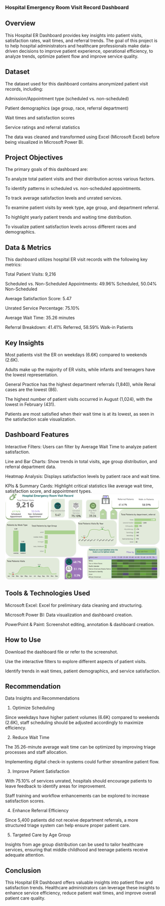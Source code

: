 ### Hospital Emergency Room Visit Record Dashboard

## Overview

This Hospital ER Dashboard provides key insights into patient visits, satisfaction rates, wait times, and referral trends. The goal of this project is to help hospital administrators and healthcare professionals make data-driven decisions to improve patient experience, operational efficiency, to analyze trends, optimize patient flow and improve service quality.


## Dataset

The dataset used for this dashboard contains anonymized patient visit records, including:

Admission/Appointment type (scheduled vs. non-scheduled)

Patient demographics (age group, race, referral department)

Wait times and satisfaction scores

Service ratings and referral statistics

The data was cleaned and transformed using Excel (Microsoft Excel) before being visualized in Microsoft Power BI.

## Project Objectives

The primary goals of this dashboard are:

To analyze total patient visits and their distribution across various factors.

To identify patterns in scheduled vs. non-scheduled appointments.

To track average satisfaction levels and unrated services.

To examine patient visits by week type, age group, and department referral.

To highlight yearly patient trends and waiting time distribution.

To visualize patient satisfaction levels across different races and demographics.


## Data & Metrics

This dashboard utilizes hospital ER visit records with the following key metrics:

Total Patient Visits: 9,216

Scheduled vs. Non-Scheduled Appointments: 49.96% Scheduled, 50.04% Non-Scheduled

Average Satisfaction Score: 5.47

Unrated Service Percentage: 75.10%

Average Wait Time: 35.26 minutes

Referral Breakdown: 41.41% Referred, 58.59% Walk-in Patients

## Key Insights

Most patients visit the ER on weekdays (6.6K) compared to weekends (2.6K).

Adults make up the majority of ER visits, while infants and teenagers have the lowest representation.

General Practice has the highest department referrals (1,840), while Renal cases are the lowest (86).

The highest number of patient visits occurred in August (1,024), with the lowest in February (431).

Patients are most satisfied when their wait time is at its lowest, as seen in the satisfaction scale visualization.


## Dashboard Features

Interactive Filters: Users can filter by Average Wait Time to analyze patient satisfaction.

Line and Bar Charts: Show trends in total visits, age group distribution, and referral department data.

Heatmap Analysis: Displays satisfaction levels by patient race and wait time.

KPIs & Summary Cards: Highlight critical statistics like average wait time, satisfaction score, and appointment types.
![Hospital-Emergency-Room-Dashboard](Hospital-ER_Dashboard_scrnsht.png)


## Tools & Technologies Used

Microsoft Excel: Excel for preliminary data cleaning and structuring.

Microsoft Power BI: Data visualization and dashboard creation.

PowerPoint & Paint: Screenshot editing, annotation & dashboard creation.


## How to Use

Download the dashboard file or refer to the screenshot.

Use the interactive filters to explore different aspects of patient visits.

Identify trends in wait times, patient demographics, and service satisfaction.


## Recommendation
Data Insights and Recommendations

1. Optimize Scheduling

Since weekdays have higher patient volumes (6.6K) compared to weekends (2.6K), staff scheduling should be adjusted accordingly to maximize efficiency.

2. Reduce Wait Time

The 35.26-minute average wait time can be optimized by improving triage processes and staff allocation.

Implementing digital check-in systems could further streamline patient flow.

3. Improve Patient Satisfaction

With 75.10% of services unrated, hospitals should encourage patients to leave feedback to identify areas for improvement.

Staff training and workflow enhancements can be explored to increase satisfaction scores.

4. Enhance Referral Efficiency

Since 5,400 patients did not receive department referrals, a more structured triage system can help ensure proper patient care.

5. Targeted Care by Age Group

Insights from age group distribution can be used to tailor healthcare services, ensuring that middle childhood and teenage patients receive adequate attention.


## Conclusion

This Hospital ER Dashboard offers valuable insights into patient flow and satisfaction trends. Healthcare administrators can leverage these insights to enhance service efficiency, reduce patient wait times, and improve overall patient care quality.
